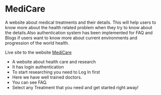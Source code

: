 # MediCare

A website about medical treatments and their details. This will help users to know more about the health related problem when they try to know about the details.Also authentication system has been implemented for FAQ and Blogs if users want to know more about current environments and progression of the world health.

Live site to the website [MediCare](https://pedantic-williams-dd55ed.netlify.app)

- A website about health care and research
- It has login authentication
- To start researching you need to Log In first
- Here we have well trained doctors.
- You can see FAQ.
- Select any Treatment that you need and get started right away!
